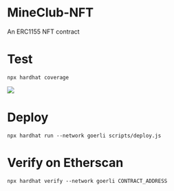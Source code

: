 # MineClub-NFT
An ERC1155 NFT contract

# Test
```
npx hardhat coverage
```
![](https://i.imgur.com/oYsYxxy.jpg)

# Deploy
```
npx hardhat run --network goerli scripts/deploy.js
``` 

# Verify on Etherscan
```
npx hardhat verify --network goerli CONTRACT_ADDRESS
```
